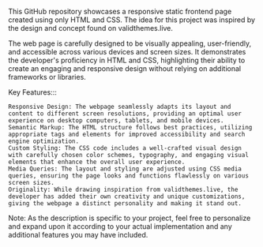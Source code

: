 This GitHub repository showcases a responsive static frontend page created using only HTML and CSS. The idea for this project was inspired by the design and concept found on validthemes.live.

The web page is carefully designed to be visually appealing, user-friendly, and accessible across various devices and screen sizes. It demonstrates the developer's proficiency in HTML and CSS, highlighting their ability to create an engaging and responsive design without relying on additional frameworks or libraries.

Key Features:::

    Responsive Design: The webpage seamlessly adapts its layout and content to different screen resolutions, providing an optimal user experience on desktop computers, tablets, and mobile devices.
    Semantic Markup: The HTML structure follows best practices, utilizing appropriate tags and elements for improved accessibility and search engine optimization.
    Custom Styling: The CSS code includes a well-crafted visual design with carefully chosen color schemes, typography, and engaging visual elements that enhance the overall user experience.
    Media Queries: The layout and styling are adjusted using CSS media queries, ensuring the page looks and functions flawlessly on various screen sizes.
    Originality: While drawing inspiration from validthemes.live, the developer has added their own creativity and unique customizations, giving the webpage a distinct personality and making it stand out.
    
Note: As the description is specific to your project, feel free to personalize and expand upon it according to your actual implementation and any additional features you may have included.
